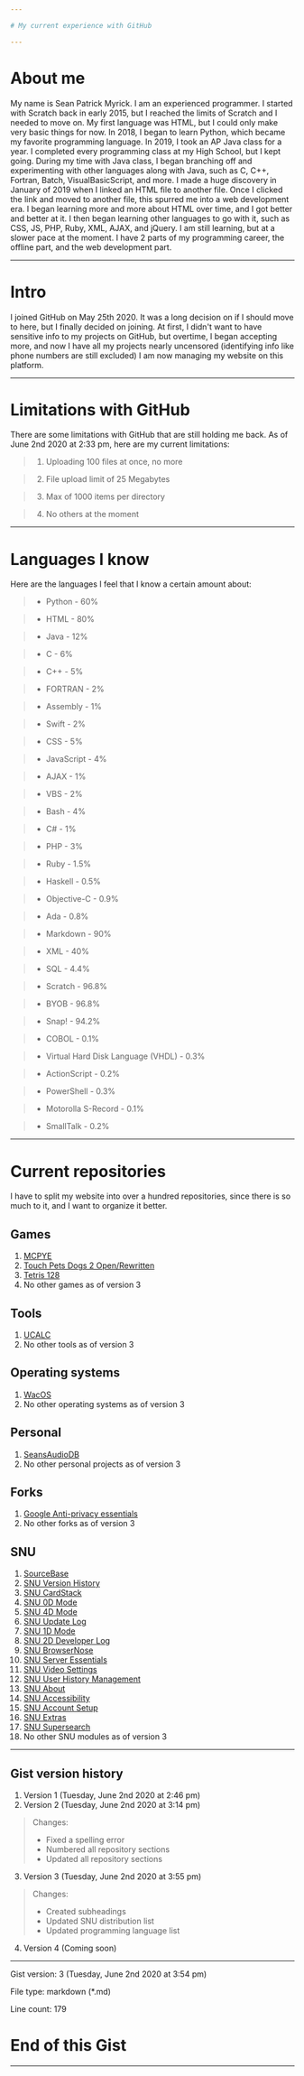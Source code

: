 ```yaml
---

# My current experience with GitHub

---
```


# About me

My name is Sean Patrick Myrick. I am an experienced programmer. I started with Scratch back in early 2015, but I reached the limits of Scratch and I needed to move on. My first language was HTML, but I could only make very basic things for now. In 2018, I began to learn Python, which became my favorite programming language. In 2019, I took an AP Java class for a year. I completed every programming class at my High School, but I kept going. During my time with Java class, I began branching off and experimenting with other languages along with Java, such as C, C++, Fortran, Batch, VisualBasicScript, and more. I made a huge discovery in January of 2019 when I linked an HTML file to another file. Once I clicked the link and moved to another file, this spurred me into a web development era. I began learning more and more about HTML over time, and I got better and better at it. I then began learning other languages to go with it, such as CSS, JS, PHP, Ruby, XML, AJAX, and jQuery. I am still learning, but at a slower pace at the moment. I have 2 parts of my programming career, the offline part, and the web development part. 

---

# Intro

I joined GitHub on May 25th 2020. It was a long decision on if I should move to here, but I finally decided on joining. At first, I didn't want to have sensitive info to my projects on GitHub, but overtime, I began accepting more, and now I have all my projects nearly uncensored (identifying info like phone numbers are still excluded) I am now managing my website on this platform.

---

# Limitations with GitHub

There are some limitations with GitHub that are still holding me back. As of June 2nd 2020 at 2:33 pm, here are my current limitations:

> 1. Uploading 100 files at once, no more

> 2. File upload limit of 25 Megabytes

> 3. Max of 1000 items per directory

> 4. No others at the moment

---

# Languages I know

Here are the languages I feel that I know a certain amount about:

> * Python - 60%

> * HTML - 80%

> * Java - 12%

> * C - 6%

> * C++ - 5%

> * FORTRAN - 2%

> * Assembly - 1%

> * Swift - 2%

> * CSS - 5%

> * JavaScript - 4%

> * AJAX - 1%

> * VBS - 2%

> * Bash - 4%

> * C# - 1%

> * PHP - 3%

> * Ruby - 1.5%

> * Haskell - 0.5%

> * Objective-C - 0.9%

> * Ada - 0.8%

> * Markdown - 90%

> * XML - 40%

> * SQL - 4.4%

> * Scratch - 96.8%

> * BYOB - 96.8%

> * Snap! - 94.2%

> * COBOL - 0.1%

> * Virtual Hard Disk Language (VHDL) - 0.3%

> * ActionScript - 0.2%

> * PowerShell - 0.3%

> * Motorolla S-Record - 0.1%

> * SmallTalk - 0.2%

---

# Current repositories

I have to split my website into over a hundred repositories, since there is so much to it, and I want to organize it better.

## Games
1. [MCPYE](https://github.com/seanpm2001/MCPYE)
2. [Touch Pets Dogs 2 Open/Rewritten](https://github.com/seanpm2001/TouchPetsDogs2Rewritten)
3. [Tetris 128](https://github.com/seanpm2001/Tetris128)
4. No other games as of version 3

## Tools

1. [UCALC](https://github.com/seanpm2001/UCALC)
2. No other tools as of version 3

## Operating systems

1. [WacOS](https://github.com/seanpm2001/WacOS)
2. No other operating systems as of version 3

## Personal

1. [SeansAudioDB](https://github.com/seanpm2001/SeansAudioDB)
2. No other personal projects as of version 3

## Forks

1. [Google Anti-privacy essentials](https://github.com/seanpm2001/google-anti-privacy-extension)
2. No other forks as of version 3

## SNU 

1. [SourceBase](https://github.com/seanpm2001/SourceBase)
2. [SNU Version History](https://github.com/seanpm2001/SNU_VersionHistory)
3. [SNU CardStack](https://github.com/seanpm2001/SNU_CardStack)
4. [SNU 0D Mode](https://github.com/seanpm2001/SNU_0DMode)
5. [SNU 4D Mode](https://github.com/seanpm2001/SNU-4D-Mode)
6. [SNU Update Log](https://github.com/seanpm2001/SNU_2D_UpdateLog)
7. [SNU 1D Mode](https://github.com/seanpm2001/SNU_1D_Mode)
8. [SNU 2D Developer Log](https://github.com/seanpm2001/SNU_2D_DeveloperLog)
9. [SNU BrowserNose](https://github.com/seanpm2001/SNU_BrowserNose)
10. [SNU Server Essentials](https://github.com/seanpm2001/SNU_ServerEssentials)
11. [SNU Video Settings](https://github.com/seanpm2001/SNU_VideoSettings)
12. [SNU User History Management](https://github.com/seanpm2001/SNU_UserHistoryManagement)
13. [SNU About](https://github.com/seanpm2001/SNU_About)
14. [SNU Accessibility](https://github.com/seanpm2001/SNU_Accessibility)
15. [SNU Account Setup](https://github.com/seanpm2001/SNU_AccountSetup/)
16. [SNU Extras](https://github.com/seanpm2001/SNU_Extras)
17. [SNU Supersearch](https://github.com/seanpm2001/SNU_Supersearch)
18. No other SNU modules as of version 3

---

## Gist version history

1. Version 1 (Tuesday, June 2nd 2020 at 2:46 pm)
2. Version 2 (Tuesday, June 2nd 2020 at 3:14 pm)
> Changes:
> * Fixed a spelling error
> * Numbered all repository sections
> * Updated all repository sections 
3. Version 3 (Tuesday, June 2nd 2020 at 3:55 pm)
> Changes:
> * Created subheadings
> * Updated SNU distribution list
> * Updated programming language list
4. Version 4 (Coming soon)

---

Gist version: 3 (Tuesday, June 2nd 2020 at 3:54 pm)

File type: markdown (*.md)

Line count: 179

# End of this Gist

---
